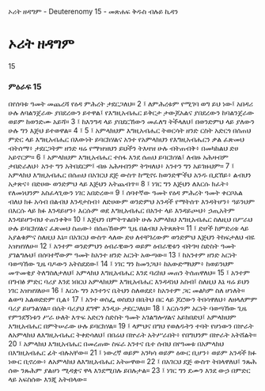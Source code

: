 ﻿
 ኦሪት ዘዳግም - Deuterenomy 15 - መጽሐፍ ቅዱስ ብሉይ ኪዳን
# ኦሪት ዘዳግም
15
### ምዕራፍ 15
በየሰባቱ ዓመት መጨረሻ የዕዳ ምሕረት ታደርጋለህ።
2 ፤ ለምሕረቱም የሚገባ ወግ ይህ ነው፤ አበዳሪ ሁሉ ለባልንጀራው ያበደረውን ይተዋል፤ የእግዚአብሔር ይቅርታ ታውጆአልና ያበደረውን ከባልንጀራው ወይም ከወንድሙ አይሻ።
3 ፤ ከእንግዳ ላይ ያበደርኸውን መፈለግ ትችላለህ፤ በወንድምህ ላይ ያለውን ሁሉ ግን እጅህ ይተወዋል።
4 ፤
5 ፤ አምላክህም እግዚአብሔር ትወርሳት ዘንድ ርስት አድርጎ በሰጠህ ምድር ላይ እግዚአብሔር በእውነት ይባርክሃልና አንተ የአምላክህን የእግዚአብሔርን ቃል ፈጽመህ ብትሰማ፥ ታደርጋትም ዘንድ ዛሬ የማዝዝህን ይህችን ትእዛዝ ሁሉ ብትጠብቅ፥ በመካከልህ ድሀ አይኖርም።
6 ፤ አምላክህም እግዚአብሔር ተስፋ እንደ ሰጠህ ይባርክሃል፤ ለብዙ አሕዛብም ታበድራለህ፥ አንተ ግን አትበደርም፤ ብዙ አሕዛብንም ትገዛለህ፥ አንተን ግን አይገዙህም።
7 ፤ አምላክህ እግዚአብሔር በሰጠህ በአገርህ ደጅ ውስጥ ከሚኖሩ ከወንድሞችህ አንዱ ቢደኸይ፥ ልብህን አታጽና፥ በድሀው ወንድምህ ላይ እጅህን አትጨብጥ።
8 ፤ ነገር ግን እጅህን ለእርሱ ክፈት፥ የለመነህንም አስፈላጊውን ነገር አበድረው።
9 ፤ ሰባተኛው ዓመት የዕዳ ምሕረት ዓመት ቀርቦአል ብለህ ክፉ አሳብ በልብህ እንዳታስብ፥ ለድሀውም ወንድምህ አንዳች የማትሰጥ እንዳትሆን፥ ዓይንህም በእርሱ ላይ ክፉ እንዳይሆን፥ እርሱም ወደ እግዚአብሔር በአንተ ላይ እንዳይጮህ፥ ኃጢአትም እንዳይሆንብህ ተጠንቀቅ።
10 ፤ እጅህን በምትጥልበት ሁሉ አምላክህ እግዚአብሔር ስለዚህ በሥራህ ሁሉ ይባርክሃልና ፈጽመህ ስጠው፥ በሰጠኸውም ጊዜ በልብህ አትጸጸት።
11 ፤ ድሆች ከምድሪቱ ላይ አያልቁምና ስለዚህ እኔ። በአገርህ ውስጥ ላለው ድሀ ለተቸገረውም ወንድምህ እጅህን ትከፍታለህ ብዬ አዝዝሃለሁ።
12 ፤ አንተም ወንድምህን ዕብራዊውን ወይም ዕብራዊቱን ብትገዛ ስድስት ዓመት ያገልግሉህ፤ በሰባተኛውም ዓመት ከአንተ ዘንድ አርነት አውጣው።
13 ፤ ከአንተም ዘንድ አርነት ባወጣኸው ጊዜ ባዶውን አትስደደው፤
14 ፤ ነገር ግን ከመንጋህ፥ ከአውድማህም፥ ከወይንህም መጥመቂያ ትለግስለታለህ፤ አምላክህ እግዚአብሔር እንደ ባረከህ መጠን ትሰጠዋለህ።
15 ፤ አንተም በግብፅ ምድር ባሪያ እንደ ነበርህ አምላክህም እግዚአብሔር እንዳዳነህ አስብ፤ ስለዚህ እኔ ዛሬ ይህን ነገር አዝዝሃለሁ።
16 ፤ እርሱ ግን አንተንና ቤትህን ስለወደደ፥ ከአንተም ጋር መልካም ስለ ሆነለት። ልወጣ አልወድድም ቢል፥
17 ፤ አንተ ወስፌ ወስደህ በቤትህ በር ላይ ጆሮውን ትበሳዋለህ፥ ለዘላለምም ባሪያ ይሆንልሃል። በሴት ባሪያህ ደግሞ እንዲሁ ታደርጋለህ።
18 ፤ እርሱንም አርነት ባወጣኸው ጊዜ የምንደኝነቱን ሥራ ሁለት እጥፍ አድርጎ ስድስት ዓመት አገልግሎሃልና አይክበድህ፤ አምላክህም እግዚአብሔር በምትሠራው ሁሉ ይባርክሃል።
19 ፤ ላምህና በግህ የወለዱትን ተባት የሆነውን በኵራት ለአምላክህ ለእግዚአብሔር ትቀድሳለህ፤ በበሬህ በኵራት አትሥራበት፥ የበግህንም በኵራት አትሸልት።
20 ፤ አምላክህ እግዚአብሔር በመረጠው ስፍራ አንተና ቤተ ሰብህ በየዓመቱ በአምላክህ በእግዚአብሔር ፊት ብሉአቸው።
21 ፤ ነውረኛ ወይም አንካሳ ወይም ዕውር ቢሆን፥ ወይም አንዳች ክፉ ነውር ቢኖረው፥ ለአምላክህ ለእግዚአብሔር አትሠዋው።
22 ፤ በአገርህ ደጅ ውስጥ ትበላዋለህ፤ ንጹሕ ሰው ንጹሕም ያልሆነ ሚዳቋና ዋላ እንደሚበሉ ይበሉታል።
23 ፤ ነገር ግን ደሙን እንደ ውኃ በምድር ላይ አፍስሰው እንጂ አትብላው። 
